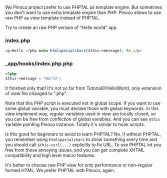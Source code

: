 We Pinoco project prefer to use PHPTAL as template engine. But sometimes you don't want to use extra template engine than PHP. Pinoco allows to use raw PHP as view template instead of PHPTAL.

Try to create an raw PHP version of "Hello world" app.

### index.php
```php
<p>Hello <?php echo htmlspecialchars($this->message); ?>.</p>
```

### _app/hooks/index.php.php
```php
<?php
$this->message = "World";
```

It finished only that! It's not so far from Tutorial01HelloWorld, only extension of view file changed to ".php".

Note that this PHP script is executed not in global scope. If you want to use some global variable, you must declare those with global keywords. In this view implement way, regular variables used in view are locally closed, so you can be free from confliction of global variables. And you can see `$this` variable pointing Pinoco instance. Totally it's similar to hook scripts.

Is this good for beginners to avoid to learn PHPTAL? No, if without PHPTAL, you remember using `htmlspecialchars` to show something every time and you should call `$this->url(...)` explicitly to fix URL. To use PHPTAL let you free from those annoying issues, and you can get complete XHTML compatibility and high level macro features.

It's better to choose raw PHP view for only performance or non-regular formed HTML. We prefer PHPTAL with Pinoco, again.